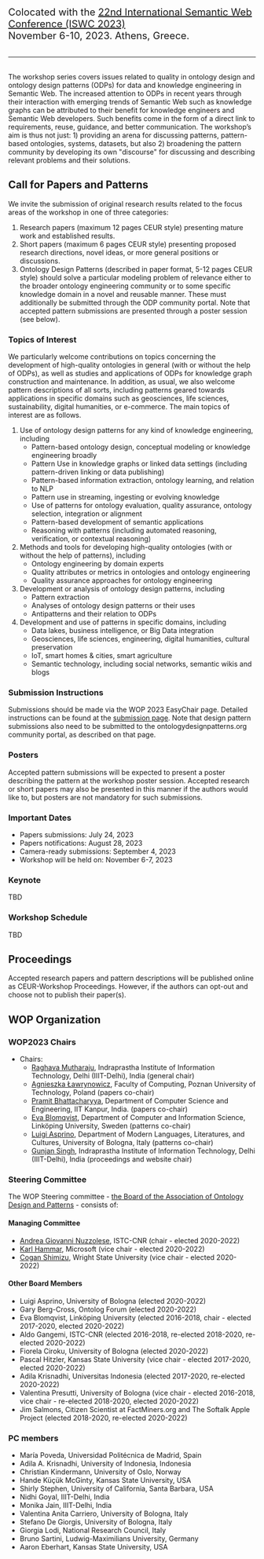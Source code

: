 <span style="font-size: 20px;">Colocated with the [22nd International Semantic Web Conference (ISWC 2023)](https://iswc2023.semanticweb.org/)</span> <br>
<span style="font-size: 20px;">November 6-10, 2023. Athens, Greece.</span> <br><br>
<hr>
<br>
The workshop series covers issues related to quality in ontology design and ontology design patterns (ODPs) for data and knowledge engineering in Semantic Web. The increased attention to ODPs in recent years through their interaction with emerging trends of Semantic Web such as knowledge graphs can be attributed to their benefit for knowledge engineers and Semantic Web developers. Such benefits come in the form of a direct link to requirements, reuse, guidance, and better communication. The workshop’s aim is thus not just: 1) providing an arena for discussing patterns, pattern-based ontologies, systems, datasets, but also 2) broadening the pattern community by developing its own "discourse" for discussing and describing relevant problems and their solutions.


## Call for Papers and Patterns
We invite the submission of original research results related to the focus areas of the workshop in one of three categories:

1. Research papers (maximum 12 pages CEUR style) presenting mature work and established results.
2. Short papers (maximum 6 pages CEUR style) presenting proposed research directions, novel ideas, or more general positions or discussions.
3. Ontology Design Patterns (described in paper format, 5-12 pages CEUR style) should solve a particular modeling problem of relevance either to the broader ontology engineering community or to some specific knowledge domain in a novel and reusable manner. These must additionally be submitted through the ODP community portal. Note that accepted pattern submissions are presented through a poster session (see below).


### Topics of Interest
We particularly welcome contributions on topics concerning the development of high-quality ontologies in general (with or without the help of ODPs), as well as studies and applications of ODPs for knowledge graph construction and maintenance. In addition, as usual, we also welcome pattern descriptions of all sorts, including patterns geared towards applications in specific domains such as geosciences, life sciences, sustainability, digital humanities, or e-commerce. The main topics of interest are as follows.

1. Use of ontology design patterns for any kind of knowledge engineering, including
	- Pattern-based ontology design, conceptual modeling or knowledge engineering broadly
	- Pattern Use in knowledge graphs or linked data settings (including pattern-driven linking or data publishing)
	- Pattern-based information extraction, ontology learning, and relation to NLP
	- Pattern use in streaming, ingesting or evolving knowledge
	- Use of patterns for ontology evaluation, quality assurance, ontology selection, integration or alignment
	- Pattern-based development of semantic applications
	- Reasoning with patterns (including automated reasoning, verification, or contextual reasoning)
2. Methods and tools for developing high-quality ontologies (with or without the help of patterns), including
	- Ontology engineering by domain experts
	- Quality attributes or metrics in ontologies and ontology engineering
	- Quality assurance approaches for ontology engineering
3. Development or analysis of ontology design patterns, including
	- Pattern extraction
	- Analyses of ontology design patterns or their uses
	- Antipatterns and their relation to ODPs
4. Development and use of patterns in specific domains, including
	- Data lakes, business intelligence, or Big Data integration
	- Geosciences, life sciences, engineering, digital humanities, cultural preservation
	- IoT, smart homes & cities, smart agriculture
	- Semantic technology, including social networks, semantic wikis and blogs


### Submission Instructions
Submissions should be made via the WOP 2023 EasyChair page. Detailed instructions can be found at the [submission page](submission_instructions.md). Note that design pattern submissions also need to be submitted to the ontologydesignpatterns.org community portal, as described on that page.

### Posters
Accepted pattern submissions will be expected to present a poster describing the pattern at the workshop poster session. Accepted research or short papers may also be presented in this manner if the authors would like to, but posters are not mandatory for such submissions.

### Important Dates
- Papers submissions: July 24, 2023 
- Papers notifications: August 28, 2023 
- Camera-ready submissions: September 4, 2023 
- Workshop will be held on: November 6-7, 2023

### Keynote
TBD

### Workshop Schedule
TBD

## Proceedings
Accepted research papers and pattern descriptions will be published online as CEUR-Workshop Proceedings. However, if the authors can opt-out and choose not to publish their paper(s).

## WOP Organization
### WOP2023 Chairs
* Chairs:
  * [Raghava Mutharaju](https://iiitd.ac.in/raghavam), Indraprastha Institute of Information Technology, Delhi (IIIT-Delhi), India (general chair)
  * [Agnieszka Ławrynowicz](http://www.cs.put.poznan.pl/alawrynowicz), Faculty of Computing, Poznan University of Technology, Poland (papers co-chair)
  * [Pramit Bhattacharyya](https://www.linkedin.com/in/pramit-bhattacharyya-9a4060122/), Department of Computer Science and Engineering, IIT Kanpur, India. (papers co-chair)
  * [Eva Blomqvist](https://www.evablomqvist.se/), Department of Computer and Information Science, Linköping University, Sweden (patterns co-chair)
  * [Luigi Asprino](http://luigiasprino.it/), Department of Modern Languages, Literatures, and Cultures, University of Bologna, Italy (patterns co-chair)
  * [Gunjan Singh](https://gunjansingh1.github.io/), Indraprastha Institute of Information Technology, Delhi (IIIT-Delhi), India (proceedings and website chair)

### Steering Committee
The WOP Steering committee - [the Board of the Association of Ontology Design and Patterns](http://ontologydesignpatterns.org/wiki/ODPA) - consists of: 
#### Managing Committee
* [Andrea Giovanni Nuzzolese](https://www.istc.cnr.it/it/people/andrea-giovanni-nuzzolese), ISTC-CNR (chair - elected 2020-2022)
* [Karl Hammar](https://karlhammar.com/), Microsoft (vice chair - elected 2020-2022)
* [Cogan Shimizu](https://coganshimizu.com/), Wright State University (vice chair - elected 2020-2022) 

#### Other Board Members
* Luigi Asprino, University of Bologna (elected 2020-2022)
* Gary Berg-Cross, Ontolog Forum (elected 2020-2022)
* Eva Blomqvist, Linköping University (elected 2016-2018, chair - elected 2017-2020, elected 2020-2022)
* Aldo Gangemi, ISTC-CNR (elected 2016-2018, re-elected 2018-2020, re-elected 2020-2022)
* Fiorela Ciroku, University of Bologna (elected 2020-2022)
* Pascal Hitzler, Kansas State University (vice chair - elected 2017-2020, elected 2020-2022)
* Adila Krisnadhi, Universitas Indonesia (elected 2017-2020, re-elected 2020-2022)
* Valentina Presutti, University of Bologna (vice chair - elected 2016-2018, vice chair - re-elected 2018-2020, elected 2020-2022)
* Jim Salmons, Citizen Scientist at FactMiners.org and The Softalk Apple Project (elected 2018-2020, re-elected 2020-2022)

### PC members
  - María Poveda, Universidad Politécnica de Madrid, Spain
  - Adila A. Krisnadhi, University of Indonesia, Indonesia
  - Christian Kindermann, University of Oslo, Norway
  - Hande Küçük McGinty, Kansas State University, USA
  - Shirly Stephen, University of California, Santa Barbara, USA
  - Nidhi Goyal, IIIT-Delhi, India
  - Monika Jain, IIIT-Delhi, India
  - Valentina Anita Carriero, University of Bologna, Italy
  - Stefano De Giorgis, University of Bologna, Italy
  - Giorgia Lodi, National Research Council, Italy
  - Bruno Sartini, Ludwig-Maximilians University, Germany
  - Aaron Eberhart, Kansas State University, USA